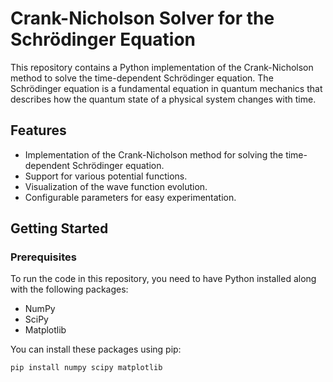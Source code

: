 # Crank-Nicholson Solver for the Schrödinger Equation

This repository contains a Python implementation of the Crank-Nicholson method to solve the time-dependent Schrödinger equation. The Schrödinger equation is a fundamental equation in quantum mechanics that describes how the quantum state of a physical system changes with time.

## Features

- Implementation of the Crank-Nicholson method for solving the time-dependent Schrödinger equation.
- Support for various potential functions.
- Visualization of the wave function evolution.
- Configurable parameters for easy experimentation.

## Getting Started

### Prerequisites

To run the code in this repository, you need to have Python installed along with the following packages:

- NumPy
- SciPy
- Matplotlib

You can install these packages using pip:

```bash
pip install numpy scipy matplotlib
